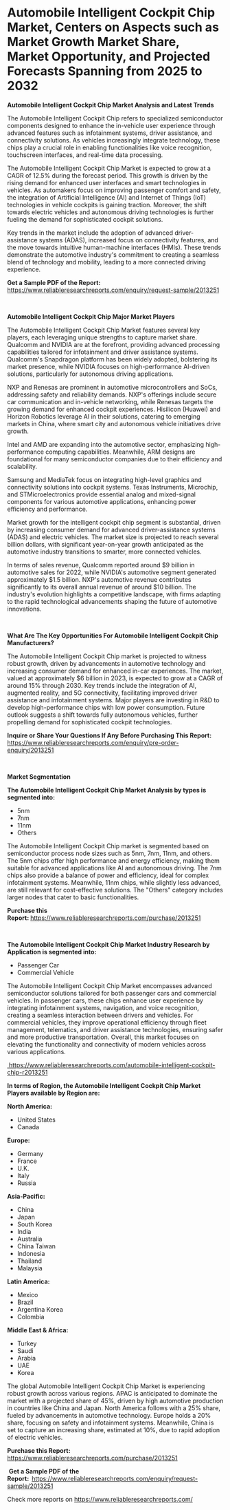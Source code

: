 <p><h1>Automobile Intelligent Cockpit Chip Market, Centers on Aspects such as Market Growth Market Share, Market Opportunity, and Projected Forecasts Spanning from 2025 to 2032</h1></p><p><strong>Automobile Intelligent Cockpit Chip Market Analysis and Latest Trends</strong></p>
<p><p>The Automobile Intelligent Cockpit Chip refers to specialized semiconductor components designed to enhance the in-vehicle user experience through advanced features such as infotainment systems, driver assistance, and connectivity solutions. As vehicles increasingly integrate technology, these chips play a crucial role in enabling functionalities like voice recognition, touchscreen interfaces, and real-time data processing.</p><p>The Automobile Intelligent Cockpit Chip Market is expected to grow at a CAGR of 12.5% during the forecast period. This growth is driven by the rising demand for enhanced user interfaces and smart technologies in vehicles. As automakers focus on improving passenger comfort and safety, the integration of Artificial Intelligence (AI) and Internet of Things (IoT) technologies in vehicle cockpits is gaining traction. Moreover, the shift towards electric vehicles and autonomous driving technologies is further fueling the demand for sophisticated cockpit solutions.</p><p>Key trends in the market include the adoption of advanced driver-assistance systems (ADAS), increased focus on connectivity features, and the move towards intuitive human-machine interfaces (HMIs). These trends demonstrate the automotive industry's commitment to creating a seamless blend of technology and mobility, leading to a more connected driving experience.</p></p>
<p><strong>Get a Sample PDF of the Report:&nbsp;</strong> <a href="https://www.reliableresearchreports.com/enquiry/request-sample/2013251?utm_campaign=3362&utm_medium=2&utm_source=Github&utm_content=ia&utm_term=07042025&utm_id=automobile-intelligent-cockpit-chip">https://www.reliableresearchreports.com/enquiry/request-sample/2013251</a></p>
<p>&nbsp;</p>
<p><strong>Automobile Intelligent Cockpit Chip Major Market Players</strong></p>
<p><p>The Automobile Intelligent Cockpit Chip Market features several key players, each leveraging unique strengths to capture market share. Qualcomm and NVIDIA are at the forefront, providing advanced processing capabilities tailored for infotainment and driver assistance systems. Qualcomm's Snapdragon platform has been widely adopted, bolstering its market presence, while NVIDIA focuses on high-performance AI-driven solutions, particularly for autonomous driving applications.</p><p>NXP and Renesas are prominent in automotive microcontrollers and SoCs, addressing safety and reliability demands. NXP's offerings include secure car communication and in-vehicle networking, while Renesas targets the growing demand for enhanced cockpit experiences. Hisilicon (Huawei) and Horizon Robotics leverage AI in their solutions, catering to emerging markets in China, where smart city and autonomous vehicle initiatives drive growth.</p><p>Intel and AMD are expanding into the automotive sector, emphasizing high-performance computing capabilities. Meanwhile, ARM designs are foundational for many semiconductor companies due to their efficiency and scalability.</p><p>Samsung and MediaTek focus on integrating high-level graphics and connectivity solutions into cockpit systems. Texas Instruments, Microchip, and STMicroelectronics provide essential analog and mixed-signal components for various automotive applications, enhancing power efficiency and performance.</p><p>Market growth for the intelligent cockpit chip segment is substantial, driven by increasing consumer demand for advanced driver-assistance systems (ADAS) and electric vehicles. The market size is projected to reach several billion dollars, with significant year-on-year growth anticipated as the automotive industry transitions to smarter, more connected vehicles.</p><p>In terms of sales revenue, Qualcomm reported around $9 billion in automotive sales for 2022, while NVIDIA's automotive segment generated approximately $1.5 billion. NXP's automotive revenue contributes significantly to its overall annual revenue of around $10 billion. The industry's evolution highlights a competitive landscape, with firms adapting to the rapid technological advancements shaping the future of automotive innovations.</p></p>
<p>&nbsp;</p>
<p><strong>What Are The Key Opportunities For Automobile Intelligent Cockpit Chip Manufacturers?</strong></p>
<p><p>The Automobile Intelligent Cockpit Chip market is projected to witness robust growth, driven by advancements in automotive technology and increasing consumer demand for enhanced in-car experiences. The market, valued at approximately $6 billion in 2023, is expected to grow at a CAGR of around 15% through 2030. Key trends include the integration of AI, augmented reality, and 5G connectivity, facilitating improved driver assistance and infotainment systems. Major players are investing in R&D to develop high-performance chips with low power consumption. Future outlook suggests a shift towards fully autonomous vehicles, further propelling demand for sophisticated cockpit technologies.</p></p>
<p><strong>Inquire or Share Your Questions If Any Before Purchasing This Report:</strong> <a href="https://www.reliableresearchreports.com/enquiry/pre-order-enquiry/2013251?utm_campaign=3362&utm_medium=2&utm_source=Github&utm_content=ia&utm_term=07042025&utm_id=automobile-intelligent-cockpit-chip">https://www.reliableresearchreports.com/enquiry/pre-order-enquiry/2013251</a></p>
<p>&nbsp;</p>
<p><strong>Market Segmentation</strong></p>
<p><strong>The Automobile Intelligent Cockpit Chip Market Analysis by types is segmented into:</strong></p>
<p><ul><li>5nm</li><li>7nm</li><li>11nm</li><li>Others</li></ul></p>
<p><p>The Automobile Intelligent Cockpit Chip market is segmented based on semiconductor process node sizes such as 5nm, 7nm, 11nm, and others. The 5nm chips offer high performance and energy efficiency, making them suitable for advanced applications like AI and autonomous driving. The 7nm chips also provide a balance of power and efficiency, ideal for complex infotainment systems. Meanwhile, 11nm chips, while slightly less advanced, are still relevant for cost-effective solutions. The "Others" category includes larger nodes that cater to basic functionalities.</p></p>
<p><strong>Purchase this Report:&nbsp;</strong><a href="https://www.reliableresearchreports.com/purchase/2013251?utm_campaign=3362&utm_medium=2&utm_source=Github&utm_content=ia&utm_term=07042025&utm_id=automobile-intelligent-cockpit-chip">https://www.reliableresearchreports.com/purchase/2013251</a></p>
<p>&nbsp;</p>
<p><strong>The Automobile Intelligent Cockpit Chip Market Industry Research by Application is segmented into:</strong></p>
<p><ul><li>Passenger Car</li><li>Commercial Vehicle</li></ul></p>
<p><p>The Automobile Intelligent Cockpit Chip Market encompasses advanced semiconductor solutions tailored for both passenger cars and commercial vehicles. In passenger cars, these chips enhance user experience by integrating infotainment systems, navigation, and voice recognition, creating a seamless interaction between drivers and vehicles. For commercial vehicles, they improve operational efficiency through fleet management, telematics, and driver assistance technologies, ensuring safer and more productive transportation. Overall, this market focuses on elevating the functionality and connectivity of modern vehicles across various applications.</p></p>
<p><a href="https://www.reliableresearchreports.com/automobile-intelligent-cockpit-chip-r2013251?utm_campaign=3362&utm_medium=2&utm_source=Github&utm_content=ia&utm_term=07042025&utm_id=automobile-intelligent-cockpit-chip">&nbsp;https://www.reliableresearchreports.com/automobile-intelligent-cockpit-chip-r2013251</a></p>
<p><strong>In terms of Region, the Automobile Intelligent Cockpit Chip Market Players available by Region are:</strong></p>
<p>
    <p> <strong> North America: </strong>
        <ul>
            <li>United States</li>
            <li>Canada</li>
        </ul>
        </p> 
    <p> <strong> Europe: </strong>
        <ul>
            <li>Germany</li>
            <li>France</li>
            <li>U.K.</li>
            <li>Italy</li>
            <li>Russia</li>
        </ul>
        </p> 
    <p> <strong> Asia-Pacific: </strong>
        <ul>
            <li>China</li>
            <li>Japan</li>
            <li>South Korea</li>
            <li>India</li>
            <li>Australia</li>
            <li>China Taiwan</li>
            <li>Indonesia</li>
            <li>Thailand</li>
            <li>Malaysia</li>
        </ul>
        </p> 
    <p> <strong> Latin America: </strong>
        <ul>
            <li>Mexico</li>
            <li>Brazil</li>
            <li>Argentina Korea</li>
            <li>Colombia</li>
        </ul>
        </p> 
    <p> <strong> Middle East & Africa: </strong>
        <ul>
            <li>Turkey</li>
            <li>Saudi</li>
            <li>Arabia</li>
            <li>UAE</li>
            <li>Korea</li>
        </ul>
    </p>
    </p>
<p><p>The global Automobile Intelligent Cockpit Chip Market is experiencing robust growth across various regions. APAC is anticipated to dominate the market with a projected share of 45%, driven by high automotive production in countries like China and Japan. North America follows with a 25% share, fueled by advancements in automotive technology. Europe holds a 20% share, focusing on safety and infotainment systems. Meanwhile, China is set to capture an increasing share, estimated at 10%, due to rapid adoption of electric vehicles.</p></p>
<p><strong>Purchase this Report: </strong><a href="https://www.reliableresearchreports.com/purchase/2013251?utm_campaign=3362&utm_medium=2&utm_source=Github&utm_content=ia&utm_term=07042025&utm_id=automobile-intelligent-cockpit-chip">https://www.reliableresearchreports.com/purchase/2013251</a></p>
<p>&nbsp;<strong>Get a Sample PDF of the Report:&nbsp;&nbsp;</strong><a href="https://www.reliableresearchreports.com/enquiry/request-sample/2013251?utm_campaign=3362&utm_medium=2&utm_source=Github&utm_content=ia&utm_term=07042025&utm_id=automobile-intelligent-cockpit-chip">https://www.reliableresearchreports.com/enquiry/request-sample/2013251</a></p>
<p><strong></strong></p>
<p>Check more reports on <a href="https://www.reliableresearchreports.com/?utm_campaign=3362&utm_medium=2&utm_source=Github&utm_content=ia&utm_term=07042025&utm_id=automobile-intelligent-cockpit-chip">https://www.reliableresearchreports.com/</a></p>